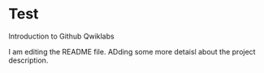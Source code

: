 # Test
Introduction to Github Qwiklabs

I am editing the README file. ADding some more detaisl about the project description.
